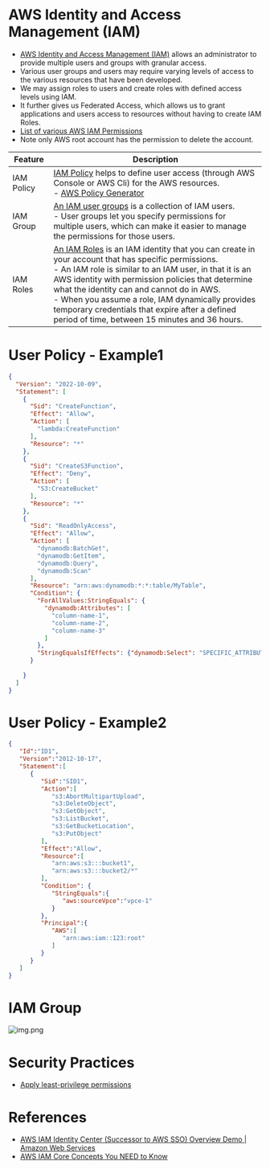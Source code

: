 # AWS Identity and Access Management (IAM)
- [AWS Identity and Access Management (IAM)](https://aws.amazon.com/iam/) allows an administrator to provide multiple users and groups with granular access.
- Various user groups and users may require varying levels of access to the various resources that have been developed.
- We may assign roles to users and create roles with defined access levels using IAM.
- It further gives us Federated Access, which allows us to grant applications and users access to resources without having to create IAM Roles.
- [List of various AWS IAM Permissions](https://aws.permissions.cloud/)
- Note only AWS root account has the permission to delete the account.

| Feature    | Description                                                                                                                                                                                                                                                                                                                                                                                                                                                                                    |
|------------|------------------------------------------------------------------------------------------------------------------------------------------------------------------------------------------------------------------------------------------------------------------------------------------------------------------------------------------------------------------------------------------------------------------------------------------------------------------------------------------------|
| IAM Policy | [IAM Policy](https://docs.aws.amazon.com/IAM/latest/UserGuide/access_policies.html) helps to define user access (through AWS Console or AWS Cli) for the AWS resources.<br/>- [AWS Policy Generator](https://awspolicygen.s3.amazonaws.com/policygen.html)                                                                                                                                                                                                                                                                                         |
| IAM Group  | [An IAM user groups](https://docs.aws.amazon.com/IAM/latest/UserGuide/id_groups.html) is a collection of IAM users.<br/>- User groups let you specify permissions for multiple users, which can make it easier to manage the permissions for those users.                                                                                                                                                                                                                                      |
| IAM Roles  | [An IAM Roles](https://docs.aws.amazon.com/IAM/latest/UserGuide/id_roles.html) is an IAM identity that you can create in your account that has specific permissions. <br/>- An IAM role is similar to an IAM user, in that it is an AWS identity with permission policies that determine what the identity can and cannot do in AWS.<br/>- When you assume a role, IAM dynamically provides temporary credentials that expire after a defined period of time, between 15 minutes and 36 hours. |

# User Policy - Example1

````json
{
  "Version": "2022-10-09",
  "Statement": [
    {
      "Sid": "CreateFunction",
      "Effect": "Allow",
      "Action": [
        "lambda:CreateFunction"
      ],
      "Resource": "*"
    },
    {
      "Sid": "CreateS3Function",
      "Effect": "Deny",
      "Action": [
        "S3:CreateBucket"
      ],
      "Resource": "*"
    },
    {
      "Sid": "ReadOnlyAccess",
      "Effect": "Allow",
      "Action": [
        "dynamodb:BatchGet",
        "dynamodb:GetItem",
        "dynamodb:Query",
        "dynamodb:Scan"
      ],
      "Resource": "arn:aws:dynamodb:*:*:table/MyTable",
      "Condition": {
        "ForAllValues:StringEquals": {
          "dynamodb:Attributes": [
            "column-name-1",
            "column-name-2",
            "column-name-3"
          ]
        },
        "StringEqualsIfEffects": {"dynamodb:Select": "SPECIFIC_ATTRIBUTES"}
      }
      
    }
  ]
}
````

# User Policy - Example2

````json
{
   "Id":"ID1",
   "Version":"2012-10-17",
   "Statement":[
      {
         "Sid":"SID1",
         "Action":[
            "s3:AbortMultipartUpload",
            "s3:DeleteObject",
            "s3:GetObject",
            "s3:ListBucket",
            "s3:GetBucketLocation",
            "s3:PutObject"
         ],
         "Effect":"Allow",
         "Resource":[
            "arn:aws:s3:::bucket1",
            "arn:aws:s3:::bucket2/*"
         ],
         "Condition": {
            "StringEquals":{
               "aws:sourceVpce":"vpce-1"
            }
         },
         "Principal":{
            "AWS":[
               "arn:aws:iam::123:root"
            ]
         }
      }
   ]
}
````

# IAM Group

![img.png](https://docs.aws.amazon.com/IAM/latest/UserGuide/images/Relationship_Between_Entities_Example.diagram.png)

# Security Practices
- [Apply least-privilege permissions](https://docs.aws.amazon.com/IAM/latest/UserGuide/best-practices.html#grant-least-privilege)

# References
- [AWS IAM Identity Center (Successor to AWS SSO) Overview Demo | Amazon Web Services](https://www.youtube.com/watch?v=4yJp5-jGGNk)
- [AWS IAM Core Concepts You NEED to Know](https://www.youtube.com/watch?v=_ZCTvmaPgao)